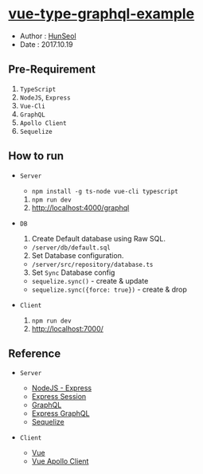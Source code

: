# [vue-type-graphql-example](https://github.com/Seolhun/typescript-example/)
- Author : [HunSeol](https://github.com/Seolhun)
- Date : 2017.10.19

## Pre-Requirement
1. `TypeScript`
2. `NodeJS`, `Express`
3. `Vue-Cli`
4. `GraphQL`
5. `Apollo Client`
6. `Sequelize`

## How to run
- `Server`
  - `npm install -g ts-node vue-cli typescript`
  1. `npm run dev`
  2. [http://localhost:4000/graphql](http://localhost:4000/graphql)

- `DB`
  1. Create Default database using Raw SQL.
    - `/server/db/default.sql`
  2. Set Database configuration.
    - `/server/src/repository/database.ts`
  3. Set `Sync` Database config
    - `sequelize.sync()` - create & update
    - `sequelize.sync({force: true})` - create & drop
  
- `Client`
  1. `npm run dev`
  2. [http://localhost:7000/](http://localhost:7000/)

## Reference
- `Server`
  - [NodeJS - Express](http://expressjs.com/)
  - [Express Session](https://github.com/expressjs/session#options)
  - [GraphQL](http://graphql.org/learn/)
  - [Express GraphQL](https://github.com/graphql/express-graphql)
  - [Sequelize](http://docs.sequelizejs.com/)
  
- `Client`
  - [Vue](https://vuejs.org/)
  - [Vue Apollo Client](https://github.com/akryum/vue-apollo)